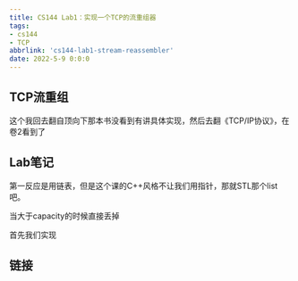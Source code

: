 ```yaml
---
title: CS144 Lab1：实现一个TCP的流重组器
tags:
- cs144
- TCP
abbrlink: 'cs144-lab1-stream-reassembler'
date: 2022-5-9 0:0:0
---
```


<!-- more -->

## TCP流重组

这个我回去翻自顶向下那本书没看到有讲具体实现，然后去翻《TCP/IP协议》，在卷2看到了



## Lab笔记

第一反应是用链表，但是这个课的C++风格不让我们用指针，那就STL那个list吧。

当大于capacity的时候直接丢掉

首先我们实现


## 链接

